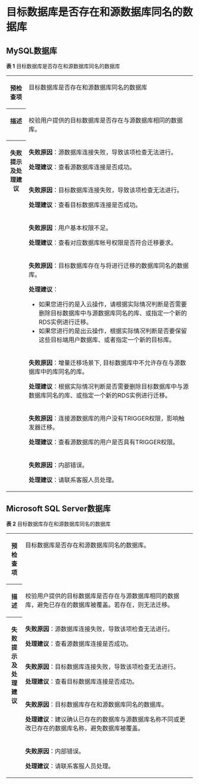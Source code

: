 # 目标数据库是否存在和源数据库同名的数据库<a name="drs_11_0004"></a>

## MySQL数据库<a name="section5689464181"></a>

**表 1**  目标数据库是否存在和源数据库同名的数据库

<a name="table18373049185444"></a>
<table><tbody><tr id="row53323618185444"><th class="firstcol" valign="top" width="10.48%" id="mcps1.2.3.1.1"><p id="p16791417185624"><a name="p16791417185624"></a><a name="p16791417185624"></a><strong id="b16905029185624"><a name="b16905029185624"></a><a name="b16905029185624"></a>预检查项</strong></p>
</th>
<td class="cellrowborder" valign="top" width="89.52%" headers="mcps1.2.3.1.1 "><p id="p39169149192756"><a name="p39169149192756"></a><a name="p39169149192756"></a>目标数据库是否存在和源数据库同名的数据库</p>
</td>
</tr>
<tr id="row28462751185444"><th class="firstcol" valign="top" width="10.48%" id="mcps1.2.3.2.1"><p id="p28099911185624"><a name="p28099911185624"></a><a name="p28099911185624"></a><strong id="b51572607185624"><a name="b51572607185624"></a><a name="b51572607185624"></a>描述</strong></p>
</th>
<td class="cellrowborder" valign="top" width="89.52%" headers="mcps1.2.3.2.1 "><p id="p1542014319284"><a name="p1542014319284"></a><a name="p1542014319284"></a>校验用户提供的目标数据库是否存在与源数据库相同的数据库。</p>
</td>
</tr>
<tr id="row22609583185444"><th class="firstcol" rowspan="7" valign="top" width="10.48%" id="mcps1.2.3.3.1"><p id="p44849492185624"><a name="p44849492185624"></a><a name="p44849492185624"></a><strong id="b992250185624"><a name="b992250185624"></a><a name="b992250185624"></a>失败提示及处理建议</strong></p>
</th>
<td class="cellrowborder" valign="top" width="89.52%" headers="mcps1.2.3.3.1 "><p id="p159504120615"><a name="p159504120615"></a><a name="p159504120615"></a><strong id="b31622274177"><a name="b31622274177"></a><a name="b31622274177"></a>失败原因</strong>：源数据库连接失败，导致该项检查无法进行。</p>
<p id="p6246210610"><a name="p6246210610"></a><a name="p6246210610"></a><strong id="b2041170192020"><a name="b2041170192020"></a><a name="b2041170192020"></a>处理建议</strong>：查看源数据库连接是否成功。</p>
</td>
</tr>
<tr id="row9539183185444"><td class="cellrowborder" valign="top" headers="mcps1.2.3.3.1 "><p id="p228113711616"><a name="p228113711616"></a><a name="p228113711616"></a><strong id="b133651736141718"><a name="b133651736141718"></a><a name="b133651736141718"></a>失败原因</strong>：目标数据库连接失败，导致该项检查无法进行。</p>
<p id="p0903133518614"><a name="p0903133518614"></a><a name="p0903133518614"></a><strong id="b973915262020"><a name="b973915262020"></a><a name="b973915262020"></a>处理建议</strong>：查看目标数据库连接是否成功。</p>
</td>
</tr>
<tr id="row181991111454"><td class="cellrowborder" valign="top" headers="mcps1.2.3.3.1 "><p id="p2019916110514"><a name="p2019916110514"></a><a name="p2019916110514"></a><strong id="b51011339191712"><a name="b51011339191712"></a><a name="b51011339191712"></a>失败原因</strong>：用户基本权限不足。</p>
<p id="p35431511461"><a name="p35431511461"></a><a name="p35431511461"></a><strong id="b14379057209"><a name="b14379057209"></a><a name="b14379057209"></a>处理建议</strong>：查看对应数据库帐号权限是否符合迁移要求。</p>
</td>
</tr>
<tr id="row165581214957"><td class="cellrowborder" valign="top" headers="mcps1.2.3.3.1 "><p id="p164337691416"><a name="p164337691416"></a><a name="p164337691416"></a><strong id="b51806588175"><a name="b51806588175"></a><a name="b51806588175"></a>失败原因</strong>：目标数据库存在与将进行迁移的数据库同名的数据库。</p>
<div class="p" id="p191184611184"><a name="p191184611184"></a><a name="p191184611184"></a><strong id="b1093291110191"><a name="b1093291110191"></a><a name="b1093291110191"></a>处理建议</strong>：<a name="ul11446171014188"></a><a name="ul11446171014188"></a><ul id="ul11446171014188"><li>如果您进行的是入云操作，请根据实际情况判断是否需要删除目标数据库中与源数据库同名的库、或指定一个新的RDS实例进行迁移。</li><li>如果您进行的是出云操作，根据实际情况判断是否要保留这些目标端用户数据库、或者指定一个新的目标库。</li></ul>
</div>
</td>
</tr>
<tr id="row121074511619"><td class="cellrowborder" valign="top" headers="mcps1.2.3.3.1 "><p id="p1210174515168"><a name="p1210174515168"></a><a name="p1210174515168"></a><strong id="b10493152921916"><a name="b10493152921916"></a><a name="b10493152921916"></a>失败原因</strong>：增量迁移场景下, 目标数据库中不允许存在与源数据库中的库同名的库。</p>
<p id="p2092962816178"><a name="p2092962816178"></a><a name="p2092962816178"></a><strong id="b5369193215194"><a name="b5369193215194"></a><a name="b5369193215194"></a>处理建议</strong>：根据实际情况判断是否需要删除目标数据库中与源数据库同名的库、或指定一个新的RDS实例进行迁移。</p>
</td>
</tr>
<tr id="row518311173516"><td class="cellrowborder" valign="top" headers="mcps1.2.3.3.1 "><p id="p9183317456"><a name="p9183317456"></a><a name="p9183317456"></a><strong id="b024117425178"><a name="b024117425178"></a><a name="b024117425178"></a>失败原因</strong>：连接源数据库的用户没有TRIGGER权限，影响触发器迁移。</p>
<p id="p123012238611"><a name="p123012238611"></a><a name="p123012238611"></a><strong id="b14988100203"><a name="b14988100203"></a><a name="b14988100203"></a>处理建议</strong>：查看源数据库的用户是否具有TRIGGER权限。</p>
</td>
</tr>
<tr id="row163237224512"><td class="cellrowborder" valign="top" headers="mcps1.2.3.3.1 "><p id="p1532310221558"><a name="p1532310221558"></a><a name="p1532310221558"></a><strong id="b7466184318170"><a name="b7466184318170"></a><a name="b7466184318170"></a>失败原因</strong>：内部错误。</p>
<p id="p182315321560"><a name="p182315321560"></a><a name="p182315321560"></a><strong id="b116131114152019"><a name="b116131114152019"></a><a name="b116131114152019"></a>处理建议</strong>：请联系客服人员处理。</p>
</td>
</tr>
</tbody>
</table>

## Microsoft SQL Server数据库<a name="section1565733315184"></a>

**表 2**  目标数据库存在和源数据库同名的数据库

<a name="table6980140185321"></a>
<table><tbody><tr id="row23273730185321"><th class="firstcol" valign="top" width="8.63%" id="mcps1.2.3.1.1"><p id="p21779339185323"><a name="p21779339185323"></a><a name="p21779339185323"></a><strong id="b61796326185323"><a name="b61796326185323"></a><a name="b61796326185323"></a>预检查项</strong></p>
</th>
<td class="cellrowborder" valign="top" width="91.36999999999999%" headers="mcps1.2.3.1.1 "><p id="p39446490185323"><a name="p39446490185323"></a><a name="p39446490185323"></a>目标数据库是否存在和源数据库同名的数据库。</p>
</td>
</tr>
<tr id="row48431253185321"><th class="firstcol" valign="top" width="8.63%" id="mcps1.2.3.2.1"><p id="p33897715185323"><a name="p33897715185323"></a><a name="p33897715185323"></a><strong id="b36643984185323"><a name="b36643984185323"></a><a name="b36643984185323"></a>描述</strong></p>
</th>
<td class="cellrowborder" valign="top" width="91.36999999999999%" headers="mcps1.2.3.2.1 "><p id="p15372705185323"><a name="p15372705185323"></a><a name="p15372705185323"></a>校验用户提供的目标数据库是否存在与源数据库相同的数据库，避免已存在的数据库被覆盖。若存在，则无法迁移。</p>
</td>
</tr>
<tr id="row39952927185321"><th class="firstcol" rowspan="4" valign="top" width="8.63%" id="mcps1.2.3.3.1"><p id="p66631160185323"><a name="p66631160185323"></a><a name="p66631160185323"></a><strong id="b62809530185323"><a name="b62809530185323"></a><a name="b62809530185323"></a>失败提示及处理建议</strong></p>
</th>
<td class="cellrowborder" valign="top" width="91.36999999999999%" headers="mcps1.2.3.3.1 "><p id="p16914189142019"><a name="p16914189142019"></a><a name="p16914189142019"></a><strong id="b1165412719211"><a name="b1165412719211"></a><a name="b1165412719211"></a>失败原因</strong>：源数据库连接失败，导致该项检查无法进行。</p>
<p id="p5679191572015"><a name="p5679191572015"></a><a name="p5679191572015"></a><strong id="b971363411207"><a name="b971363411207"></a><a name="b971363411207"></a>处理建议</strong>：查看源数据库连接是否成功。</p>
</td>
</tr>
<tr id="row35418387185321"><td class="cellrowborder" valign="top" headers="mcps1.2.3.3.1 "><p id="p422753442012"><a name="p422753442012"></a><a name="p422753442012"></a><strong id="b0311125672017"><a name="b0311125672017"></a><a name="b0311125672017"></a>失败原因</strong>：目标数据库连接失败，导致该项检查无法进行。</p>
<p id="p18185194814207"><a name="p18185194814207"></a><a name="p18185194814207"></a><strong id="b12776736202014"><a name="b12776736202014"></a><a name="b12776736202014"></a>处理建议</strong>：查看目标数据库连接是否成功。</p>
</td>
</tr>
<tr id="row531964741914"><td class="cellrowborder" valign="top" headers="mcps1.2.3.3.1 "><p id="p1331916477193"><a name="p1331916477193"></a><a name="p1331916477193"></a><strong id="b324817100217"><a name="b324817100217"></a><a name="b324817100217"></a>失败原因</strong>：目标数据库存在和源数据库同名的数据库。</p>
<p id="p12414142322018"><a name="p12414142322018"></a><a name="p12414142322018"></a><strong id="b283813872019"><a name="b283813872019"></a><a name="b283813872019"></a>处理建议</strong>：建议确认已存在的数据库与源数据库名称不同或更改已存在的数据库名称，避免数据库被覆盖。</p>
</td>
</tr>
<tr id="row2414544191919"><td class="cellrowborder" valign="top" headers="mcps1.2.3.3.1 "><p id="p1414184412197"><a name="p1414184412197"></a><a name="p1414184412197"></a><strong id="b9810211102120"><a name="b9810211102120"></a><a name="b9810211102120"></a>失败原因</strong>：内部错误。</p>
<p id="p15883142812015"><a name="p15883142812015"></a><a name="p15883142812015"></a><strong id="b21354418207"><a name="b21354418207"></a><a name="b21354418207"></a>处理建议</strong>：请联系客服人员处理。</p>
</td>
</tr>
</tbody>
</table>

